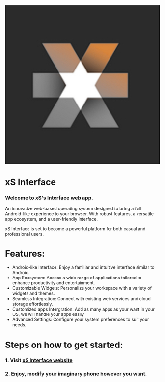 ![Alt Text](xs.jpg)

# xS Interface
### Welcome to xS's Interface web app.
An innovative web-based operating system designed to bring a full Android-like experience to your browser. With robust features, a versatile app ecosystem, and a user-friendly interface.

xS Interface is set to become a powerful platform for both casual and professional users.
# Features:
- Android-like Interface: Enjoy a familiar and intuitive interface similar to Android.
- App Ecosystem: Access a wide range of applications tailored to enhance productivity and entertainment.
- Customizable Widgets: Personalize your workspace with a variety of widgets and themes.
- Seamless Integration: Connect with existing web services and cloud storage effortlessly.
- Customized apps Intergration: Add as many apps as your want in your OS, we will handle your apps easily
- Advanced Settings: Configure your system preferences to suit your needs.


# Steps on how to get started:

### 1. Visit [xS Interface website](https://xsinterface.netlify.app/)
### 2. Enjoy, modify your imaginary phone however you want.
